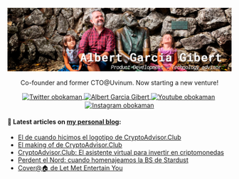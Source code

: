 ![Image header](https://raw.githubusercontent.com/obokaman-com/obokaman-com/master/github-header.png)

<p align="center">Co-founder and former CTO@Uvinum. Now starting a new venture!</p>

<p align="center">
    <a href="https://twitter.com/obokaman" target="blank">
        <img align="center" src="https://cdn.jsdelivr.net/npm/simple-icons@3.0.1/icons/twitter.svg" alt="Twitter obokaman" height="28px" width="28px" />
    </a>
    <a href="https://linkedin.com/in/obokaman" target="blank">
        <img align="center" src="https://cdn.jsdelivr.net/npm/simple-icons@3.0.1/icons/linkedin.svg" alt="Albert Garcia Gibert" height="28px" width="28px" />
    </a>
    <a href="https://youtube.com/obokaman" target="blank" style='margin-right:4px'>
        <img align="center" src="https://cdn.jsdelivr.net/npm/simple-icons@3.0.1/icons/youtube.svg" alt="Youtube obokaman" height="28px" width="28px" />
    </a>
    <a href="https://instagram.com/obokaman" target="blank">
        <img align="center" src="https://cdn.jsdelivr.net/npm/simple-icons@3.0.1/icons/instagram.svg" alt="Instagram obokaman" height="28px" width="28px" />
    </a>
</p>

#### 📝  Latest articles on [my personal blog](https://albert.garcia.gibert.es "Albert García"):
- [El de cuando hicimos el logotipo de CryptoAdvisor.Club](https://albert.garcia.gibert.es/logotipo-cryptoadvisor/)
- [El making of de CryptoAdvisor.Club](https://albert.garcia.gibert.es/criptoadvisor-como-se-hizo/)
- [CryptoAdvisor.Club: El asistente virtual para invertir en criptomonedas](https://albert.garcia.gibert.es/nuevo-proyecto-playground-chatbots-cryptoadvisor/)
- [Perdent el Nord: cuando homenajeamos la BS de Stardust](https://albert.garcia.gibert.es/perdent-el-nord-stardust/)
- [Cover@🏠 de Let Met Entertain You](https://albert.garcia.gibert.es/cover-let-me-entertain-you-drinksco/)
